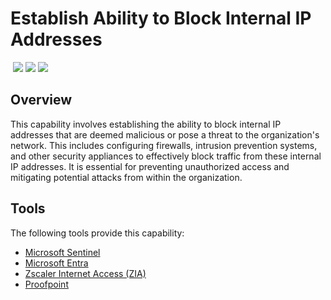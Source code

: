 # Establish Ability to Block Internal IP Addresses
&nbsp;![](https://img.shields.io/badge/ID-C1112-blue)&nbsp;![](https://img.shields.io/badge/Phase-Preparation_%28P0001%29-blue)&nbsp;![](https://img.shields.io/badge/Category-Network-blue)
## Overview
This capability involves establishing the ability to block internal IP addresses that are deemed malicious or pose a threat to the organization's network. This includes configuring firewalls, intrusion prevention systems, and other security appliances to effectively block traffic from these internal IP addresses. It is essential for preventing unauthorized access and mitigating potential attacks from within the organization.

## Tools
The following tools provide this capability:

- [Microsoft Sentinel](../tool/ms-sentinel/C1112.md)
- [Microsoft Entra](../tool/ms-entra/C1112.md)
- [Zscaler Internet Access (ZIA)](../tool/zscaler-zia/C1112.md)
- [Proofpoint](../tool/proofpoint/C1112.md)